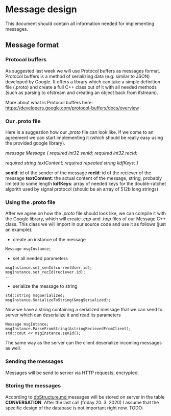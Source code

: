 # Message design

This document should contain all information needed for implementing messages.

## Message format

### Protocol buffers

As suggested last week we will use Protocol buffers as messages format. Protocol buffers is a method of serializing data (e.g. similar to JSON) developed by Google. It offers a library which can take a simple definition file (.proto) and create a full C++ class out of it with all needed methods (such as parsing to ofstream and creating an object back from ifstream).

More about what is Protocol buffers here:
https://developers.google.com/protocol-buffers/docs/overview

### Our .proto file

Here is a suggestion how our *.proto* file can look like. If we come to an agreement we can start implementing it (which should be really easy using the provided google library).

*message Message {*
  *required int32 senId;*
  *required int32 recId;*

  *required string textContent;*
  *required repeated string kdfKeys;*
*}*

**senId**: id of the sender of the message
**recId**: id of the reciever of the message
**textContent**: the actual content of the message, string, probably limited to some length
**kdfKeys**: array of needed keys for the double-ratchet algorith used by signal protocol (should be an array of 512b long strings)

### Using the .proto file

After we agree on how the *.proto* file should look like, we can compile it with the Google library, which will create *.cpp* and *.hpp* files of our Message C++ class. This class we will import in our source code and use it as follows (just an example):

* create an instance of the message 
```
Message msgInstance;
```

* set all needed parameters
```
msgInstance.set_senId(currentUser.id);
msgInstance.set_recId(reciever.id);
...
```

* serialize the message to string
```
std::string msgSerialized;
msgInstance.SerializeToString(&msgSerialized);
```

Now we have a string containing a serialized message that we can send to server which can deserialize it and read its parameters
```
Message msgIntance;
msgInstance.ParseFromString(&stringRecievedFromClient);
std::cout << msgInstance.senId();
```

The same way as the server can the client deserialize incoming messages as well.

### Sending the messages

Messages will be send to server via HTTP requests, encrypted.

### Storing the messages

According to <a href="../design_ideas/dbStructure.md"> dbStructure.md </a> messages will be stored on server in the table **CONVERSATION**.
After the last call (friday 20. 3. 2020) I assume that the specific design of the database is not important right now.
TODO:
